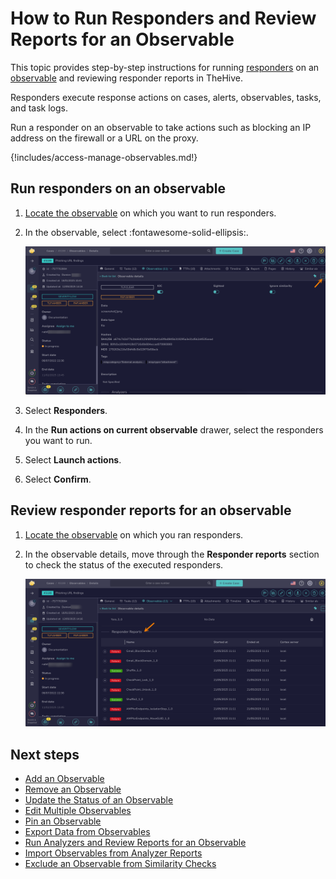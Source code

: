 # How to Run Responders and Review Reports for an Observable

This topic provides step-by-step instructions for running [responders](../../../../administration/cortex/about-cortex.md) on an [observable](about-observables.md) and reviewing responder reports in TheHive.

Responders execute response actions on cases, alerts, observables, tasks, and task logs.

Run a responder on an observable to take actions such as blocking an IP address on the firewall or a URL on the proxy.

{!includes/access-manage-observables.md!}

## Run responders on an observable

1. [Locate the observable](../search-for-cases/find-an-observable.md) on which you want to run responders.

2. In the observable, select :fontawesome-solid-ellipsis:.

    ![Observable actions](../../../../images/user-guides/analyst-corner/cases/observable-actions.png)

3. Select **Responders**.

4. In the **Run actions on current observable** drawer, select the responders you want to run.

5. Select **Launch actions**.

6. Select **Confirm**.

## Review responder reports for an observable

1. [Locate the observable](../search-for-cases/find-an-observable.md) on which you ran responders.

2. In the observable details, move through the **Responder reports** section to check the status of the executed responders.

    ![Responder reports](../../../../images/user-guides/analyst-corner/cases/responder-reports-observable.png)

<h2>Next steps</h2>

* [Add an Observable](add-an-observable.md)
* [Remove an Observable](remove-an-observable.md)
* [Update the Status of an Observable](update-an-observable-status.md)
* [Edit Multiple Observables](edit-multiple-observables.md)
* [Pin an Observable](pin-an-observable.md)
* [Export Data from Observables](export-data-observables.md)
* [Run Analyzers and Review Reports for an Observable](run-analyzers-on-an-observable.md)
* [Import Observables from Analyzer Reports](import-observables-from-analyzer-reports.md)
* [Exclude an Observable from Similarity Checks](exclude-an-observable-from-similarity-checks.md)